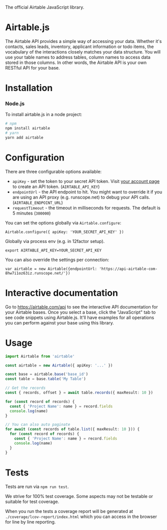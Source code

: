 The official Airtable JavaScript library.

# Airtable.js

The Airtable API provides a simple way of accessing your data. Whether it's contacts, sales leads,
inventory, applicant information or todo items, the vocabulary of the interactions closely matches
your data structure. You will use your table names to address tables, column names to access data
stored in those columns. In other words, the Airtable API is your own RESTful API for your base.

# Installation

### Node.js

To install airtable.js in a node project:

```sh
# npm
npm install airtable
# yarn
yarn add airtable

```

# Configuration

There are three configurable options available:

- `apiKey` - set the token to your secret API token. Visit
  [your account page](https://airtable.com/account) to create an API token. (`AIRTABLE_API_KEY`)
- `endpointUrl` - the API endpoint to hit. You might want to override it if you are using an API
  proxy (e.g. runscope.net) to debug your API calls. (`AIRTABLE_ENDPOINT_URL`)
- `requestTimeout` - the timeout in milliseconds for requests. The default is 5 minutes (`300000`)

You can set the options globally via `Airtable.configure`:

    Airtable.configure({ apiKey: 'YOUR_SECRET_API_KEY' })

Globally via process env (e.g. in 12factor setup).

    export AIRTABLE_API_KEY=YOUR_SECRET_API_KEY

You can also override the settings per connection:

    var airtable = new Airtable({endpointUrl: 'https://api-airtable-com-8hw7i1oz63iz.runscope.net/'})

# Interactive documentation

Go to https://airtable.com/api to see the interactive API documentation for your Airtable bases.
Once you select a base, click the "JavaScript" tab to see code snippets using Airtable.js. It'll
have examples for all operations you can perform against your base using this library.

# Usage

```ts
import Airtable from 'airtable'

const airtable = new Airtable({ apiKey: '...' })

const base = airtable.base('base_id')
const table = base.table('My Table')

// Get the records
const { records, offset } = await table.records({ maxResult: 10 })

for (const record of records) {
  const { 'Project Name': name } = record.fields
  console.log(name)
}

// You can also auto paginate
for await (const records of table.list({ maxResult: 10 })) {
  for (const record of records) {
    const { 'Project Name': name } = record.fields
    console.log(name)
  }
}
```

# Tests

Tests are run via `npm run test`.

We strive for 100% test coverage. Some aspects may not be testable or suitable for test coverage.

When you run the tests a coverage report will be generated at `./coverage/lcov-report/index.html`
which you can access in the browser for line by line reporting.
